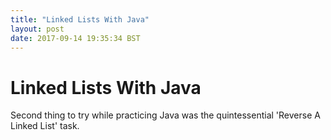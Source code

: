 ```yaml
---
title: "Linked Lists With Java"
layout: post
date: 2017-09-14 19:35:34 BST
---
```


# Linked Lists With Java
Second thing to try while practicing Java was the quintessential 'Reverse A Linked List' task.

